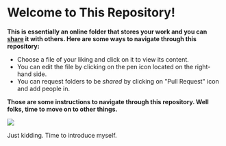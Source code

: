 # __Welcome to This Repository!__

 __This is essentially an online folder that stores your work and you can [share](https://memegenerator.net/instance/63839333/spongebob-rainbow-thanks-for-sharing) it with others. Here are some ways to navigate through this repository:__
   
- Choose a file of your liking and click on it to view its content.
- You can edit the file by clicking on the pen icon located on the right-hand side.
- You can request folders to be *shared* by clicking on "Pull Request" icon and add people in.





__Those are some instructions to navigate through this repository. Well folks, time to move on to other things.__



![](https://www.dailydot.com/wp-content/uploads/2019/09/spongebob-ight-imma-head-out-meme-500x250.jpg)


Just kidding. Time to introduce myself.
